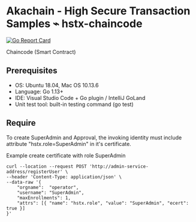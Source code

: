 # Akachain - High Secure Transaction Samples ⌁ hstx-chaincode

[![Go Report Card](https://goreportcard.com/badge/github.com/Akachain/hstx-go-sdk)](https://goreportcard.com/report/github.com/Akachain/hstx-go-sdk)

Chaincode (Smart Contract)

## Prerequisites
- OS: Ubuntu 18.04, Mac OS 10.13.6
- Language: Go 1.13+
- IDE: Visual Studio Code + Go plugin / IntelliJ GoLand
- Unit test tool: built-in testing command (go test)

## Require

To create SuperAdmin and Approval, the invoking identity must include attribute "hstx.role=SuperAdmin" in it's certificate.

Example create certificate with role SuperAdmin

```
curl --location --request POST 'http://admin-service-address/registerUser' \
--header 'Content-Type: application/json' \
--data-raw '{
	"orgname": 	"operator",
	"username": "SuperAdmin",
	"maxEnrollments": 1,
	"attrs": [{ "name": "hstx.role", "value": "SuperAdmin", "ecert": true }]
}'
```